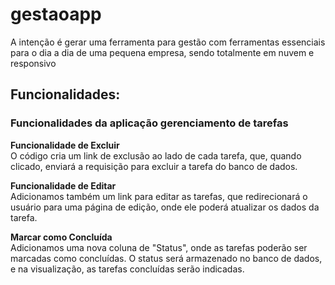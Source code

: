 # gestaoapp
A intenção é gerar uma ferramenta para gestão com ferramentas essenciais para o dia a dia de uma pequena empresa, sendo totalmente em nuvem e responsivo
## Funcionalidades:
### Funcionalidades da aplicação gerenciamento de tarefas
**Funcionalidade de Excluir**<br>
O código cria um link de exclusão ao lado de cada tarefa, que, quando clicado, enviará a requisição para excluir a tarefa do banco de dados.<br>

**Funcionalidade de Editar**<br>
Adicionamos também um link para editar as tarefas, que redirecionará o usuário para uma página de edição, onde ele poderá atualizar os dados da tarefa.<br>

**Marcar como Concluída**<br>
Adicionamos uma nova coluna de "Status", onde as tarefas poderão ser marcadas como concluídas. O status será armazenado no banco de dados, e na visualização, as tarefas concluídas serão indicadas.

